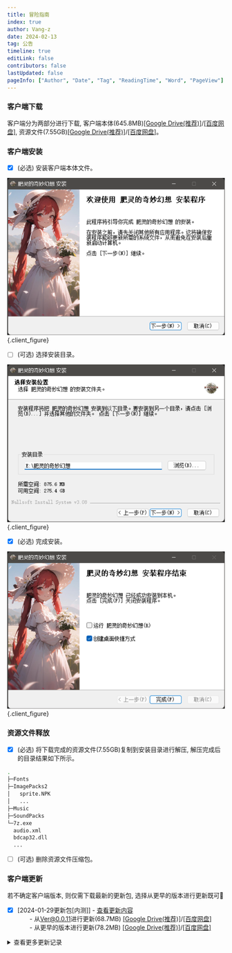 ```yaml
---
title: 冒险指南
index: true
author: Vang-z
date: 2024-02-13
tag: 公告
timeline: true
editLink: false
contributors: false
lastUpdated: false
pageInfo: ["Author", "Date", "Tag", "ReadingTime", "Word", "PageView"]
---
```


### 客户端下载
客户端分为两部分进行下载, 客户端本体(645.8MB)[[Google Drive(推荐)]](https://drive.google.com/file/d/1dIywrwjLvRDt1vmqtAp5djkWuVl0mVMt/view)/[[百度网盘]](https://pan.baidu.com/s/1xRlKa6J41ddzYB6u-XGdrQ?pwd=mosj), 资源文件(7.55GB)[[Google Drive(推荐)]](https://drive.google.com/file/d/1CL2lrTruU1wh4Bm3tZz1hJ_wMZ-zIRp4/view)/[[百度网盘]](https://pan.baidu.com/s/1pSHdWmHTa19yCbR_qouEkg?pwd=q08t)。


### 客户端安装
- [x] <a>(必选)</a> 安装客户端本体文件。

![安装客户端本体文件](./assets/images/1_0.png)
{.client_figure}

- [ ] <a>(可选)</a> 选择安装目录。

![选择安装目录](./assets/images/2_0.png)
{.client_figure}

- [x] <a>(必选)</a> 完成安装。

![完成安装](./assets/images/3_0.png)
{.client_figure}


### 资源文件释放
- [x] <a>(必选)</a> 将下载完成的资源文件(7.55GB)复制到安装目录进行解压, 解压完成后的目录结果如下所示。

```bash
.
├─Fonts
├─ImagePacks2
│   sprite.NPK
│   ...
├─Music
├─SoundPacks
└─7z.exe
  audio.xml
  bdcap32.dll
  ...
```

- [ ] <a>(可选)</a> 删除资源文件压缩包。

### 客户端更新
若不确定客户端版本, 则仅需下载最新的更新包, 选择从<a>更早的版本</a>进行更新既可🎉

- [x] [2024-01-29更新包<a>[内测]</a>] - [查看更新内容](../2024-01/bb7e9d56-56ee-4e3a-8d17-eb8e6d24f02d.md)<br />　　- 从<a>Ver@0.0.11</a>进行更新(68.7MB) [[Google Drive(推荐)]](https://drive.google.com/file/d/1zYX7ZaPM2yoXEpbCaPCFZt0Qyy02T2kf/view)/[[百度网盘]](https://pan.baidu.com/s/1GAS140QAsw3zhPPu_bkrag?pwd=m5ee)<br />　　- 从<a>更早的版本</a>进行更新(78.2MB) [[Google Drive(推荐)]](https://drive.google.com/file/d/1faVrUXsKw4-sOFWOU_PANtQlViYvCEqs/view)/[[百度网盘]](https://pan.baidu.com/s/1brfDjGmASYDw5eKlYGP3xw?pwd=q081)

<details>
 <summary>查看更多更新记录</summary>

- [x] [2024-01-24更新包<a>[内测]</a>] - [查看更新内容](../2024-01/c1c3789e-18d9-471e-9ba9-13cc83fc1adf.md)<br />　　- 从<a>Ver@0.0.10</a>进行更新(68.7MB) [[Google Drive(推荐)]](https://drive.google.com/file/d/1yXQRcOVudicz41s-8qnWggHlOevUEo3s/view)/[[百度网盘]](https://pan.baidu.com/s/15j_8N0aoWonW9_3PcgQ6qA?pwd=9v7t)<br />　　- 从<a>更早的版本</a>进行更新(78.3MB) [[Google Drive(推荐)]](https://drive.google.com/file/d/1cjMY0ZMB2NHfS_XnVGGsm7tzKZZSD3KL/view)/[[百度网盘]](https://pan.baidu.com/s/1Gd5zpUvJa1J3gObWGySLPQ?pwd=fsd4)

- [x] [2024-01-22更新包<a>[内测]</a>] - [查看更新内容](../2024-01/6af19118-c6c4-4b56-8845-ffa6f1d4d615.md)<br />　　- 从<a>Ver@0.0.9</a>进行更新(68.8MB) [[Google Drive(推荐)]](https://drive.google.com/file/d/16rI6A1iM2T05aDvRcwwWMtP18RnyOhHB/view)/[[百度网盘]](https://pan.baidu.com/s/16blIGc6EumBxgsZAMXTTfQ?pwd=r1o1)<br />　　- 从<a>更早的版本</a>进行更新(78.2MB) [[Google Drive(推荐)]](https://drive.google.com/file/d/1_IfZexjODq8J92WoumwAJMVs1sFWDMgY/view)/[[百度网盘]](https://pan.baidu.com/s/1yfRyDoBkQuWuOD4O4CRasA?pwd=2oxk)

- [x] [2024-01-18更新包<a>[内测]</a>] - [查看更新内容](../2024-01/298cf0ee-cea7-48a8-b4bd-7b713b790eba.md)<br />　　- 从<a>Ver@0.0.8</a>进行更新(68.8MB) [[Google Drive(推荐)]](https://drive.google.com/file/d/1j85rRP6uOHu6MNc4EVkcCRNEsUhUOaSB/view)/[[百度网盘]](https://pan.baidu.com/s/1luQrNrV3_w4a9pKWPaVEUQ?pwd=s9y3)<br />　　- 从<a>更早的版本</a>进行更新(78.3MB) [[Google Drive(推荐)]](https://drive.google.com/file/d/1LXylAlhpuu7O89vpU93fY1FZF6-h5tQv/view)/[[百度网盘]](https://pan.baidu.com/s/1lzDdClxKzEKkfFSTa2lsEQ?pwd=vfdl)

- [x] [2024-01-14更新包<a>[内测]</a>] - [查看更新内容](../2024-01/e020e4b5-3c7d-495c-a23a-3afffde9c6dc.md)<br />　　- 从<a>Ver@0.0.7</a>进行更新(68.8MB) [[Google Drive(推荐)]](https://drive.google.com/file/d/1m-OvUBgn19gIxKQqmeisuy_GS8z5S4Dl/view)/[[百度网盘]](https://pan.baidu.com/s/1-899TOs6c2V-8z6qRLEdXA?pwd=x0xg)<br />　　- 从<a>更早的版本</a>进行更新(78.2MB) [[Google Drive(推荐)]](https://drive.google.com/file/d/1zPG-M1AWDWdnwBLWFSa1ZOToW2LCH9DU/view)/[[百度网盘]](https://pan.baidu.com/s/1VMz2TYURsheMqPwd4GOf2Q?pwd=pixe)

- [x] [2024-01-08更新包<a>[内测]</a>] - [查看更新内容](../2024-01/b07a0563-eeee-41a0-9e0b-5e3e5c62eaf7.md)<br />　　- 从<a>Ver@0.0.6</a>进行更新(70.8MB) [[Google Drive(推荐)]](https://drive.google.com/file/d/1aUVHPhSyIibq4W6BVo3kqiUzIiReNH06/view)/[[百度网盘]](https://pan.baidu.com/s/1UyV9xmRo1YD72YWTduCpwQ?pwd=w1jk)<br />　　- 从<a>更早的版本</a>进行更新(78.2MB) [[Google Drive(推荐)]](https://drive.google.com/file/d/1g_IRGCdmJaPquZCPaxHfz8Aw0nDn96TX/view)/[[百度网盘]](https://pan.baidu.com/s/1-u6Sq0PyX4PpOFIaIm-hYg?pwd=xik5)

- [x] [2024-01-05更新包<a>[内测]</a>] - [查看更新内容](../2024-01/a7ce6082-eff5-4785-9841-9216e87df128.md)<br />　　- 从<a>Ver@0.0.5</a>进行更新(75.7MB) [[Google Drive(推荐)]](https://drive.google.com/file/d/1WSQ1kC6OrdneCieLWzqNVBW7DGCSQVoI/view)/[[百度网盘]](https://pan.baidu.com/s/1JotVf76AF77zb-WSqAZz-w?pwd=vi72)<br />　　- 从<a>更早的版本</a>进行更新(76.1MB) [[Google Drive(推荐)]](https://drive.google.com/file/d/15gSxoM0sFEoAI2s_pwe05hYH0vff7TvR/view)/[[百度网盘]](https://pan.baidu.com/s/178NpjX6RwL5jsJBrRPMTSw?pwd=zx86)

- [x] [2024-01-04更新包<a>[内测]</a>] - [查看更新内容](../2024-01/8ce13598-925b-401f-93a6-4c5f874177c4.md)<br />　　- 从<a>Ver@0.0.4</a>进行更新(68.6MB) [[Google Drive(推荐)]](https://drive.google.com/file/d/1_177XJrDI2_CA6CITbZcuQquLZPIXHsG/view)/[[百度网盘]](https://pan.baidu.com/s/1C6WKJZGDMns8kL2i176Lig?pwd=73e6)<br />　　- 从<a>更早的版本</a>进行更新(69MB) [[Google Drive(推荐)]](https://drive.google.com/file/d/1hyTBZCENcIc8CqFRTYoU2yJd7JFfEG6r/view)/[[百度网盘]](https://pan.baidu.com/s/1glA1MKcTKdkNbHK7ROSq6A?pwd=fgie)

- [x] [2024-01-02更新包<a>[内测]</a>] - [查看更新内容](../2024-01/d79a80f1-14f9-49b3-a966-d15e84329a83.md)<br />　　- 从<a>Ver@0.0.3</a>进行更新(68.8MB) [[Google Drive(推荐)]](https://drive.google.com/file/d/1ta1ejkdXA40xMaRIm4oyJ_7aYTZo1Pcq/view)/[[百度网盘]](https://pan.baidu.com/s/1KnWNYQzFhrNgvifyp_WbLA?pwd=hjbi)<br />　　- 从<a>更早的版本</a>进行更新(68.9MB) [[Google Drive(推荐)]](https://drive.google.com/file/d/1CTqlPgxi8q1GkhzxnJvPV7_0HI1QnquA/view)/[[百度网盘]](https://pan.baidu.com/s/1Wt1Tg79aftkgLCXQfcT9Lg?pwd=jsm4)

- [x] [2024-01-01更新包<a>[内测]</a>] - [查看更新内容](../2024-01/76583657-d0f7-4f3f-b797-968832b06c3d.md)<br />　　- 从<a>Ver@0.0.2</a>进行更新(68.6MB) [[Google Drive(推荐)]](https://drive.google.com/file/d/1yTZXsbeD_InVAxmW6TyYH_PMketHEIEc/view)/[[百度网盘]](https://pan.baidu.com/s/1mhlq78dOE0U2rz-zSr4Ztg?pwd=d17p)<br />　　- 从<a>更早的版本</a>进行更新(68.7MB) [[Google Drive(推荐)]](https://drive.google.com/file/d/1fHUxLcG3LTQlEdaz0jhQ2zP-jPlZpqvb/view)/[[百度网盘]](https://pan.baidu.com/s/1AwbFW6gUG8P04skbfPbBOw?pwd=kfmk)

- [x] [2023-12-31更新包<a>[内测]</a>] - [查看更新内容](../2023-12/170243c1-608d-44a5-8608-6d78059ed11c.md)<br />　　- 从<a>Ver@0.0.1</a>进行更新(66.2MB) [[Google Drive(推荐)]](https://drive.google.com/file/d/1jJeGzkGf3XlVNVpvFBInQTfPPV2tRjN9/view)/[[百度网盘]](https://pan.baidu.com/s/1laB9nH9Z8_wbtS0t2bVoJQ?pwd=thw1)
</details>